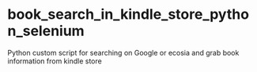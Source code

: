 # book_search_in_kindle_store_python_selenium
Python custom script for searching on Google or  ecosia and grab book information from kindle store

